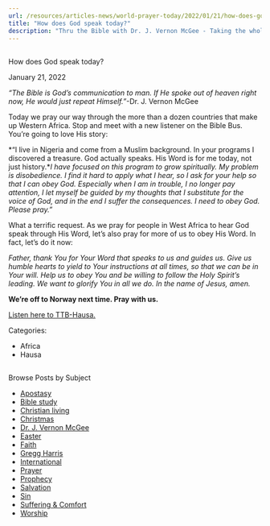 ```yaml
---
url: /resources/articles-news/world-prayer-today/2022/01/21/how-does-god-speak-today
title: "How does God speak today?"
description: "Thru the Bible with Dr. J. Vernon McGee - Taking the whole Word to the whole world"
---
```







## 
 How does God speak today?


January 21, 2022
![]()




*“The Bible is God’s communication to man. If He spoke out of heaven right now, He would just repeat Himself.”*-Dr. J. Vernon McGee 

 Today we pray our way through the more than a dozen countries that make up Western Africa. Stop and meet with a new listener on the Bible Bus. You’re going to love His story: 

 *“I live in Nigeria and come from a Muslim background. In your programs I discovered a treasure. God actually speaks. His Word is for me today, not just history.**I have focused on this program to grow spiritually. My problem is disobedience. I find it hard to apply what I hear, so I ask for your help so that I can obey God. Especially when I am in trouble, I no longer pay attention, I let myself be guided by my thoughts that I substitute for the voice of God, and in the end I suffer the consequences. I need to obey God. Please pray.”* 

 What a terrific request. As we pray for people in West Africa to hear God speak through His Word, let’s also pray for more of us to obey His Word. In fact, let’s do it now: 

*Father, thank You for Your Word that speaks to us and guides us. Give us humble hearts to yield to Your instructions at all times, so that we can be in Your will. Help us to obey You and be willing to follow the Holy Spirit’s leading. We want to glorify You in all we do. In the name of Jesus, amen.*

**We’re off to Norway next time. Pray with us.**

[Listen here to TTB-Hausa.](https://ttb.twr.org/home/day,0432/language,HAU)



Categories: 


* Africa
* Hausa









## 
 Browse Posts by Subject


* [Apostasy](/resources/articles-news/-in-tags/tags/Apostasy)
* [Bible study](/resources/articles-news/-in-tags/tags/Bible-study)
* [Christian living](/resources/articles-news/-in-tags/tags/Christian-living)
* [Christmas](/resources/articles-news/-in-tags/tags/Christmas)
* [Dr. J. Vernon McGee](/resources/articles-news/-in-tags/tags/Dr-J-Vernon-McGee)
* [Easter](/resources/articles-news/-in-tags/tags/easter)
* [Faith](/resources/articles-news/-in-tags/tags/Faith)
* [Gregg Harris](/resources/articles-news/-in-tags/tags/Gregg-Harris)
* [International](/resources/articles-news/-in-tags/tags/International)
* [Prayer](/resources/articles-news/-in-tags/tags/prayer)
* [Prophecy](/resources/articles-news/-in-tags/tags/Prophecy)
* [Salvation](/resources/articles-news/-in-tags/tags/Salvation)
* [Sin](/resources/articles-news/-in-tags/tags/sin)
* [Suffering & Comfort](/resources/articles-news/-in-tags/tags/Suffering-Comfort)
* [Worship](/resources/articles-news/-in-tags/tags/worship)






